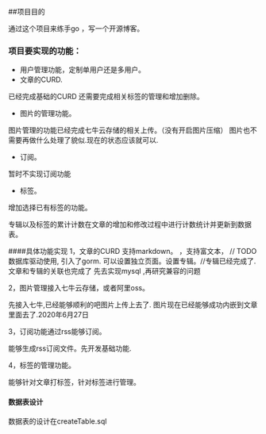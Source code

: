 ##项目目的

通过这个项目来练手go ，写一个开源博客。

### 项目要实现的功能：
- 用户管理功能，定制单用户还是多用户。
- 文章的CURD.

已经完成基础的CURD  还需要完成相关标签的管理和增加删除。


- 图片的管理功能。

图片管理的功能已经完成七牛云存储的相关上传。（没有开启图片压缩）
图片也不需要再做什么处理了貌似.现在的状态应该就可以.

- 订阅。

暂时不实现订阅功能

- 标签。

增加选择已有标签的功能。

专辑以及标签的累计计数在文章的增加和修改过程中进行计数统计并更新到数据表。



####具体功能实现
1，文章的CURD  支持markdown。
，支持富文本， // TODO
数据库驱动使用, 引入了gorm.
可以设置独立页面。设置专辑。//专辑已经完成了.文章和专辑的关联也完成了
先去实现mysql ,再研究兼容的问题

2，图片管理接入七牛云存储，或者阿里oss。

先接入七牛,已经能够顺利的吧图片上传上去了.
图片现在已经能够成功内嵌到文章里面去了.2020年6月27日


3，订阅功能通过rss能够订阅。

能够生成rss订阅文件。先开发基础功能.


4，标签的管理功能。

能够针对文章打标签，针对标签进行管理。

#### 数据表设计
数据表的设计在createTable.sql
